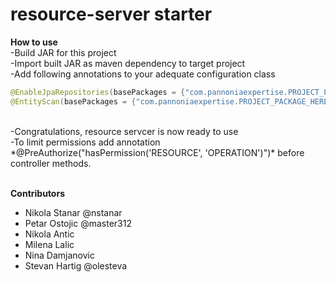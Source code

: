 # resource-server starter

**How to use**<br />
-Build JAR for this project <br />
-Import built JAR as maven dependency to target project <br />
-Add following annotations to your adequate configuration class <br />
```java
@EnableJpaRepositories(basePackages = {"com.pannoniaexpertise.PROJECT_PACKAGE_HERE*", "com.pannoniaexpertise.resourceserver.*"})
@EntityScan(basePackages = {"com.pannoniaexpertise.PROJECT_PACKAGE_HERE*", "com.pannoniaexpertise.resourceserver.*"})
```
<br />
-Congratulations, resource servcer is now ready to use <br />
-To limit permissions add annotation *@PreAuthorize("hasPermission('RESOURCE', 'OPERATION')")* before controller methods. <br />

<br />

**Contributors**
<br />
<ul>
<li>Nikola Stanar @nstanar</li>
<li>Petar Ostojic @master312</li>
<li>Nikola Antic</li>
<li>Milena Lalic</li>
<li>Nina Damjanovic</li>
<li>Stevan Hartig @olesteva</li>
</ul>


